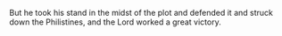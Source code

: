 But he took his stand in the midst of the plot and defended it and struck down the Philistines, and the Lord worked a great victory.
